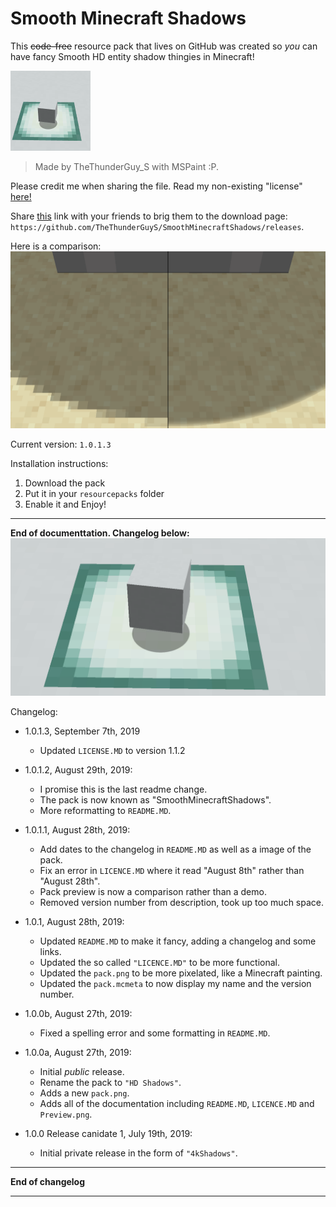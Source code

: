 # Smooth Minecraft Shadows
This ~~code-free~~ resource pack that lives on GitHub was created so *you* can have fancy Smooth HD entity shadow thingies in Minecraft!

![alt text](pack.png)

> Made by TheThunderGuy_S with MSPaint :P. 

Please credit me when sharing the file.
Read my non-existing "license" [here!](LICENSE.MD)

Share [this](https://github.com/TheThunderGuyS/SmoothMinecraftShadows/releases) link with your friends to brig them to the download page: `https://github.com/TheThunderGuyS/SmoothMinecraftShadows/releases`.

Here is a comparison:
![alt text](Comparison.png)

Current version: `1.0.1.3`

Installation instructions:
 1. Download the pack
 2. Put it in your `resourcepacks` folder
 3. Enable it and Enjoy!

*******************************************
**End of documenttation. Changelog below:**
 ![alt text](Preview.png)

Changelog:

- 1.0.1.3, September 7th, 2019
  - Updated `LICENSE.MD` to version 1.1.2

- 1.0.1.2, August 29th, 2019:
  - I promise this is the last readme change.
  - The pack is now known as "SmoothMinecraftShadows".
  - More reformatting to `README.MD`.

- 1.0.1.1, August 28th, 2019:
  - Add dates to the changelog in `README.MD` as well as a image of the pack.
  - Fix an error in `LICENCE.MD` where it read "August 8th" rather than "August 28th".
  - Pack preview is now a comparison rather than a demo.
  - Removed version number from description, took up too much space.

- 1.0.1, August 28th, 2019: 
  - Updated `README.MD` to make it fancy, adding a changelog and some links.
  - Updated the so called `"LICENCE.MD"` to be more functional.
  - Updated the `pack.png` to be more pixelated, like a Minecraft painting.
  - Updated the `pack.mcmeta` to now display my name and the version number.

- 1.0.0b, August 27th, 2019:
  - Fixed a spelling error and some formatting in `README.MD`.

- 1.0.0a, August 27th, 2019:
  - Initial *public* release.
  - Rename the pack to `"HD Shadows"`.
  - Adds a new `pack.png`.
  - Adds all of the documentation including `README.MD`, `LICENCE.MD` and `Preview.png`.

- 1.0.0 Release canidate 1, July 19th, 2019:
  - Initial private release in the form of `"4kShadows"`.
  
********************  
**End of changelog**
********************
